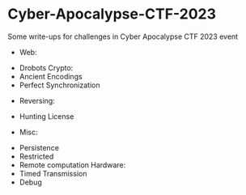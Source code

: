 # Cyber-Apocalypse-CTF-2023
Some write-ups for challenges in Cyber Apocalypse CTF 2023 event


* Web:
- Drobots
Crypto: 
- Ancient Encodings
- Perfect Synchronization
* Reversing:
- Hunting License
* Misc:
- Persistence 
- Restricted 
- Remote computation
Hardware:
- Timed Transmission
- Debug

